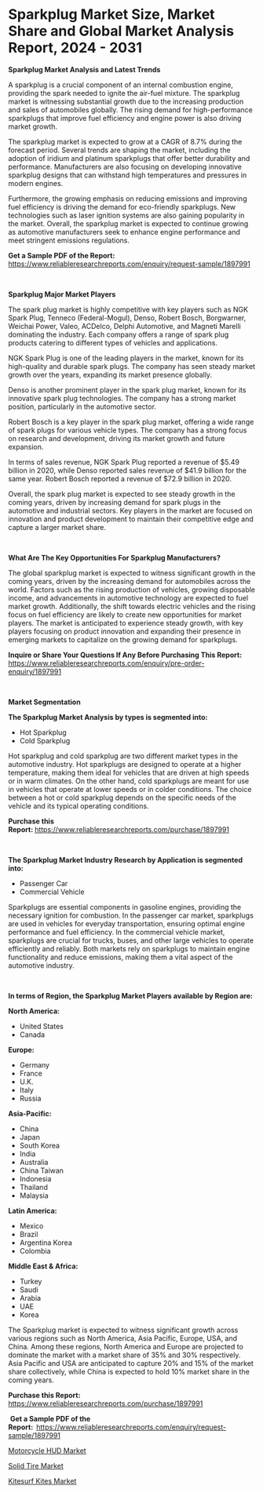 <p><h1>Sparkplug Market Size, Market Share and Global Market Analysis Report, 2024 - 2031</h1></p><p><strong>Sparkplug Market Analysis and Latest Trends</strong></p>
<p><p>A sparkplug is a crucial component of an internal combustion engine, providing the spark needed to ignite the air-fuel mixture. The sparkplug market is witnessing substantial growth due to the increasing production and sales of automobiles globally. The rising demand for high-performance sparkplugs that improve fuel efficiency and engine power is also driving market growth.</p><p>The sparkplug market is expected to grow at a CAGR of 8.7% during the forecast period. Several trends are shaping the market, including the adoption of iridium and platinum sparkplugs that offer better durability and performance. Manufacturers are also focusing on developing innovative sparkplug designs that can withstand high temperatures and pressures in modern engines.</p><p>Furthermore, the growing emphasis on reducing emissions and improving fuel efficiency is driving the demand for eco-friendly sparkplugs. New technologies such as laser ignition systems are also gaining popularity in the market. Overall, the sparkplug market is expected to continue growing as automotive manufacturers seek to enhance engine performance and meet stringent emissions regulations.</p></p>
<p><strong>Get a Sample PDF of the Report:&nbsp;</strong> <a href="https://www.reliableresearchreports.com/enquiry/request-sample/1897991">https://www.reliableresearchreports.com/enquiry/request-sample/1897991</a></p>
<p>&nbsp;</p>
<p><strong>Sparkplug Major Market Players</strong></p>
<p><p>The spark plug market is highly competitive with key players such as NGK Spark Plug, Tenneco (Federal-Mogul), Denso, Robert Bosch, Borgwarner, Weichai Power, Valeo, ACDelco, Delphi Automotive, and Magneti Marelli dominating the industry. Each company offers a range of spark plug products catering to different types of vehicles and applications.</p><p>NGK Spark Plug is one of the leading players in the market, known for its high-quality and durable spark plugs. The company has seen steady market growth over the years, expanding its market presence globally.</p><p>Denso is another prominent player in the spark plug market, known for its innovative spark plug technologies. The company has a strong market position, particularly in the automotive sector.</p><p>Robert Bosch is a key player in the spark plug market, offering a wide range of spark plugs for various vehicle types. The company has a strong focus on research and development, driving its market growth and future expansion.</p><p>In terms of sales revenue, NGK Spark Plug reported a revenue of $5.49 billion in 2020, while Denso reported sales revenue of $41.9 billion for the same year. Robert Bosch reported a revenue of $72.9 billion in 2020.</p><p>Overall, the spark plug market is expected to see steady growth in the coming years, driven by increasing demand for spark plugs in the automotive and industrial sectors. Key players in the market are focused on innovation and product development to maintain their competitive edge and capture a larger market share.</p></p>
<p>&nbsp;</p>
<p><strong>What Are The Key Opportunities For Sparkplug Manufacturers?</strong></p>
<p><p>The global sparkplug market is expected to witness significant growth in the coming years, driven by the increasing demand for automobiles across the world. Factors such as the rising production of vehicles, growing disposable income, and advancements in automotive technology are expected to fuel market growth. Additionally, the shift towards electric vehicles and the rising focus on fuel efficiency are likely to create new opportunities for market players. The market is anticipated to experience steady growth, with key players focusing on product innovation and expanding their presence in emerging markets to capitalize on the growing demand for sparkplugs.</p></p>
<p><strong>Inquire or Share Your Questions If Any Before Purchasing This Report:</strong> <a href="https://www.reliableresearchreports.com/enquiry/pre-order-enquiry/1897991">https://www.reliableresearchreports.com/enquiry/pre-order-enquiry/1897991</a></p>
<p>&nbsp;</p>
<p><strong>Market Segmentation</strong></p>
<p><strong>The Sparkplug Market Analysis by types is segmented into:</strong></p>
<p><ul><li>Hot Sparkplug</li><li>Cold Sparkplug</li></ul></p>
<p><p>Hot sparkplug and cold sparkplug are two different market types in the automotive industry. Hot sparkplugs are designed to operate at a higher temperature, making them ideal for vehicles that are driven at high speeds or in warm climates. On the other hand, cold sparkplugs are meant for use in vehicles that operate at lower speeds or in colder conditions. The choice between a hot or cold sparkplug depends on the specific needs of the vehicle and its typical operating conditions.</p></p>
<p><strong>Purchase this Report:&nbsp;</strong><a href="https://www.reliableresearchreports.com/purchase/1897991">https://www.reliableresearchreports.com/purchase/1897991</a></p>
<p>&nbsp;</p>
<p><strong>The Sparkplug Market Industry Research by Application is segmented into:</strong></p>
<p><ul><li>Passenger Car</li><li>Commercial Vehicle</li></ul></p>
<p><p>Sparkplugs are essential components in gasoline engines, providing the necessary ignition for combustion. In the passenger car market, sparkplugs are used in vehicles for everyday transportation, ensuring optimal engine performance and fuel efficiency. In the commercial vehicle market, sparkplugs are crucial for trucks, buses, and other large vehicles to operate efficiently and reliably. Both markets rely on sparkplugs to maintain engine functionality and reduce emissions, making them a vital aspect of the automotive industry.</p></p>
<p>&nbsp;</p>
<p><strong>In terms of Region, the Sparkplug Market Players available by Region are:</strong></p>
<p>
    <p> <strong> North America: </strong>
        <ul>
            <li>United States</li>
            <li>Canada</li>
        </ul>
        </p> 
    <p> <strong> Europe: </strong>
        <ul>
            <li>Germany</li>
            <li>France</li>
            <li>U.K.</li>
            <li>Italy</li>
            <li>Russia</li>
        </ul>
        </p> 
    <p> <strong> Asia-Pacific: </strong>
        <ul>
            <li>China</li>
            <li>Japan</li>
            <li>South Korea</li>
            <li>India</li>
            <li>Australia</li>
            <li>China Taiwan</li>
            <li>Indonesia</li>
            <li>Thailand</li>
            <li>Malaysia</li>
        </ul>
        </p> 
    <p> <strong> Latin America: </strong>
        <ul>
            <li>Mexico</li>
            <li>Brazil</li>
            <li>Argentina Korea</li>
            <li>Colombia</li>
        </ul>
        </p> 
    <p> <strong> Middle East & Africa: </strong>
        <ul>
            <li>Turkey</li>
            <li>Saudi</li>
            <li>Arabia</li>
            <li>UAE</li>
            <li>Korea</li>
        </ul>
    </p>
    </p>
<p><p>The Sparkplug market is expected to witness significant growth across various regions such as North America, Asia Pacific, Europe, USA, and China. Among these regions, North America and Europe are projected to dominate the market with a market share of 35% and 30% respectively. Asia Pacific and USA are anticipated to capture 20% and 15% of the market share collectively, while China is expected to hold 10% market share in the coming years.</p></p>
<p><strong>Purchase this Report: </strong><a href="https://www.reliableresearchreports.com/purchase/1897991">https://www.reliableresearchreports.com/purchase/1897991</a></p>
<p>&nbsp;<strong>Get a Sample PDF of the Report:&nbsp;&nbsp;</strong><a href="https://www.reliableresearchreports.com/enquiry/request-sample/1897991">https://www.reliableresearchreports.com/enquiry/request-sample/1897991</a></p>
<p><strong></strong></p>
<p><p><a href="https://github.com/seekum/Market-Research-Report-List-1/blob/main/motorcycle-hud-market.md">Motorcycle HUD Market</a></p><p><a href="https://github.com/nancykennedykellievqfqt2/Market-Research-Report-List-1/blob/main/solid-tire-market.md">Solid Tire Market</a></p><p><a href="https://view.publitas.com/reportprime-1/kitesurf-kites-market-challenges-opportunities-and-growth-drivers-and-major-market-players-forecasted-for-period-from-2023-2030/">Kitesurf Kites Market</a></p></p>